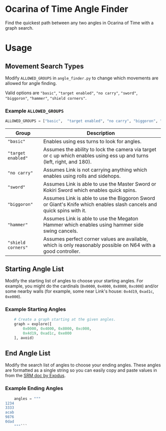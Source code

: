 # Ocarina of Time Angle Finder 
Find the quickest path between any two angles in Ocarina of Time with a graph search.

# Usage

## Movement Search Types
Modify `ALLOWED_GROUPS` in `angle_finder.py` to change which movements are allowed for angle finding. 

Valid options are `"basic"`, `"target enabled"`, `"no carry"`, `"sword"`, `"biggoron"`, `"hammer"`, `"shield corners"`.

### Example `ALLOWED_GROUPS`
```py
ALLOWED_GROUPS = ["basic",  "target enabled", "no carry", "biggoron", "hammer"]
```

| Group      | Description |
| ----------- | ----------- |
|`"basic"`| Enables using ess turns to look for angles.
|`"target enabled"`| Assumes the ability to lock the camera via target or c up which enables using ess up and turns (left, right, and 180).
|`"no carry"`| Assumes Link is not carrying anything which enables using rolls and sidehops.
|`"sword"`| Assumes Link is able to use the Master Sword or Kokiri Sword which enables quick spins. 
|`"biggoron"`| Assumes Link is able to use the Biggoron Sword or Giant's Knife which enables slash cancels and quick spins with it.
|`"hammer"`| Assumes Link is able to use the Megaton Hammer which enables using hammer side swing cancels.
|`"shield corners"`| Assumes perfect corner values are available, which is only reasonably possible on N64 with a good controller.

## Starting Angle List
Modify the starting list of angles to choose your starting angles. For example, you might do the cardinals (`0x0000`, `0x4000`, `0x8000`, `0xc000`) and/or some nearby walls (for example, some near Link's house: `0x4d19`, `0xad1c`, `0xe000`).
 ### Example Starting Angles
```py
    # Create a graph starting at the given angles.
    graph = explore([
        0x0000, 0x4000, 0x8000, 0xc000,
        0x4d19, 0xad1c, 0xe000
    ], avoid)
```
## End Angle List
Modify the search list of angles to choose your ending angles. These angles are formatted as a single string so you can easily copy and paste values in from the [SRM doc by Exodus](https://docs.google.com/spreadsheets/d/1SLJzamokLb7wDOaJh5x8DsxmMBy9oIYawyDN3dAWppw/edit#gid=2107229112). 
### Example Ending Angles
```py
    angles = """
1234
3333
acab
9876
0dad
    """```
